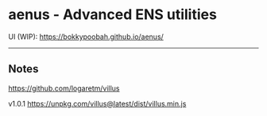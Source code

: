 # aenus - Advanced ENS utilities

UI (WIP): https://bokkypoobah.github.io/aenus/

---

## Notes

https://github.com/logaretm/villus

v1.0.1 https://unpkg.com/villus@latest/dist/villus.min.js
